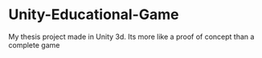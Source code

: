# Unity-Educational-Game
My thesis project made in Unity 3d. Its more like a proof of concept than a complete game
